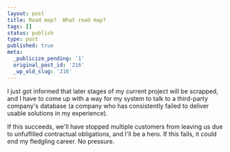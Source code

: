 ```yaml
---
layout: post
title: Road map?  What road map?
tags: []
status: publish
type: post
published: true
meta:
  _publicize_pending: '1'
  original_post_id: '216'
  _wp_old_slug: '216'
---
```

I just got informed that later stages of my current project will be scrapped, and I have to come up with a way for my system to talk to a third-party company's database (a company who has consistently failed to deliver usable solutions in my experience).

If this succeeds, we'll have stopped multiple customers from leaving us due to unfulfilled contractual obligations, and I'll be a hero.  If this fails, it could end my fledgling career.  No pressure.
